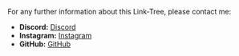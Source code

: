 For any further information about this Link-Tree, please contact me:

* **Discord:** [Discord](https://discord.com/users/566611063576199168)
* **Instagram:** [Instagram](https://www.instagram.com/stardust.falken_arts/)
* **GitHub:** [GitHub](https://github.com/ANNO-Rity)